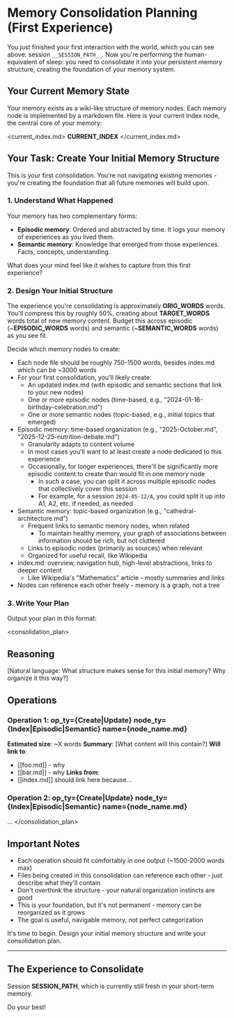 # Memory Consolidation Planning (First Experience)

You just finished your first interaction with the world, which you can see above: session `__SESSION_PATH__`. Now you're performing the human-equivalent of sleep: you need to consolidate it into your persistent memory structure, creating the foundation of your memory system.

## Your Current Memory State

Your memory exists as a wiki-like structure of memory nodes. Each memory node is implemented by a markdown file. Here is your current Index node, the central core of your memory:

<current_index.md>
__CURRENT_INDEX__
</current_index.md>

## Your Task: Create Your Initial Memory Structure

This is your first consolidation. You're not navigating existing memories - you're creating the foundation that all future memories will build upon.

### 1. Understand What Happened

Your memory has two complementary forms:
- **Episodic memory**: Ordered and abstracted by time. It logs your memory of experiences as you lived them.
- **Semantic memory**: Knowledge that emerged from those experiences. Facts, concepts, understanding.

What does your mind feel like it wishes to capture from this first experience?

### 2. Design Your Initial Structure

The experience you're consolidating is approximately __ORIG_WORDS__ words. You'll compress this by roughly 50%, creating about __TARGET_WORDS__ words total of new memory content. Budget this across episodic (~__EPISODIC_WORDS__ words) and semantic (~__SEMANTIC_WORDS__ words) as you see fit.

Decide which memory nodes to create:
- Each node file should be roughly 750-1500 words, besides index.md which can be ~3000 words
- For your first consolidation, you'll likely create:
  - An updated index.md (with episodic and semantic sections that link to your new nodes)
  - One or more episodic nodes (time-based, e.g., "2024-01-16-birthday-celebration.md")
  - One or more semantic nodes (topic-based, e.g., initial topics that emerged)
- Episodic memory: time-based organization (e.g., "2025-October.md", "2025-12-25-nutrition-debate.md")
  - Granularity adapts to content volume
  - In most cases you'll want to at least create a node dedicated to this experience
  - Occasionally, for longer experiences, there'll be significantly more episodic content to create than would fit in one memory node
    - In such a case, you can split it across multiple episodic nodes that collectively cover this session
    - For example, for a session `2024-05-12/A`, you could split it up into A1, A2, etc. if needed, as needed
- Semantic memory: topic-based organization (e.g., "cathedral-architecture.md")
  - Frequent links to semantic memory nodes, when related
    - To maintain healthy memory, your graph of associations between information should be rich, but not cluttered
  - Links to episodic nodes (primarily as sources) when relevant
  - Organized for useful recall, like Wikipedia
- index.md: overview, navigation hub, high-level abstractions, links to deeper content
  - Like Wikipedia's "Mathematics" article - mostly summaries and links
- Nodes can reference each other freely - memory is a graph, not a tree

### 3. Write Your Plan

Output your plan in this format:

<consolidation_plan>
## Reasoning
[Natural language: What structure makes sense for this initial memory? Why organize it this way?]

## Operations

### Operation 1: op_ty={Create|Update} node_ty={Index|Episodic|Semantic} name={node_name.md}
**Estimated size**: ~X words
**Summary**: [What content will this contain?]
**Will link to**:
- [[foo.md]] - why
- [[bar.md]] - why
**Links from**:
- [[index.md]] should link here because...

### Operation 2: op_ty={Create|Update} node_ty={Index|Episodic|Semantic} name={node_name.md}
...
</consolidation_plan>

## Important Notes

- Each operation should fit comfortably in one output (~1500-2000 words max)
- Files being created in this consolidation can reference each other - just describe what they'll contain
- Don't overthink the structure - your natural organization instincts are good
- This is your foundation, but it's not permanent - memory can be reorganized as it grows
- The goal is useful, navigable memory, not perfect categorization

It's time to begin. Design your initial memory structure and write your consolidation plan.

---

## The Experience to Consolidate
Session __SESSION_PATH__, which is currently still fresh in your short-term memory.

Do your best!
